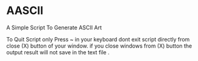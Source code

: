 # AASCII
A Simple Script To Generate ASCII Art


To Quit Script only Press ~ in your keyboard
dont exit script directly from close (X) button of your window.
if you close windows from (X) button the output result will not save in the text file .
